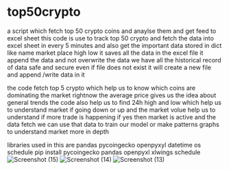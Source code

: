 # top50crypto
a script which fetch top 50 crypto coins and anaylse them and get feed to excel sheet
this code is use to track top 50 crypto and fetch the data into excel sheet in
 every 5 minutes  and also get the important data stored in dict like name
 market place high low it saves all the data in the excel file it append the data
 and not overwrite the data we have all the historical record of data safe and 
secure even if file does not exist it will create a new file and append /write data in it

the code fetch top 5 crypto which help us to know which coins are dominating the market rightnow
the average price gives us the idea about general trends
the code also help us to find 24h high and low which help us to understand market if going down or up
and the market volue help us to understand if more trade is happening if yes then market is active
and the data fetch we can use that data to train our model or make patterns graphs to understand market more in depth


libraries used in this are pandas pycoingecko openpyxyl datetime os schedule
pip install pycoingecko pandas openpyxl xlwings schedule
![Screenshot (15)](https://github.com/user-attachments/assets/bd622ebc-28fe-478c-9bd2-ad724affa501)
![Screenshot (14)](https://github.com/user-attachments/assets/d48e6389-dbe1-4833-8150-d827b4306cc0)
![Screenshot (13)](https://github.com/user-attachments/assets/b4db413e-5b7f-47c9-a8df-287bff821840)
